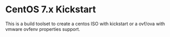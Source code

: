 # CentOS 7.x Kickstart

This is a build toolset to create a centos ISO with kickstart or a ovf/ova with
vmware ovfenv properties support.


